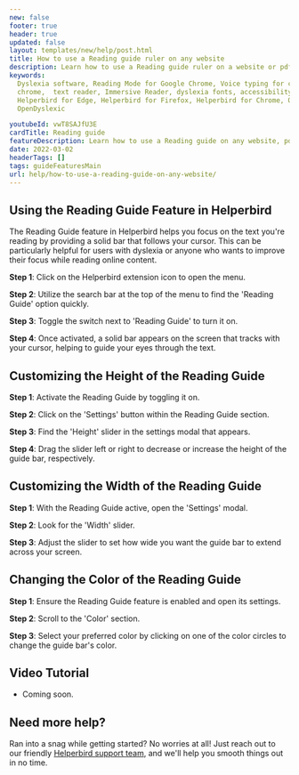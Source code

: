 ```yaml
---
new: false
footer: true
header: true
updated: false
layout: templates/new/help/post.html
title: How to use a Reading guide ruler on any website
description: Learn how to use a Reading guide ruler on a website or pdf with the Helperbird browser extension.
keywords:
  Dyslexia software, Reading Mode for Google Chrome, Voice typing for chrome, Text to speech for
  chrome,  text reader, Immersive Reader, dyslexia fonts, accessibility software, dyslexia software,
  Helperbird for Edge, Helperbird for Firefox, Helperbird for Chrome, Opendyslexic for Chrome,
  OpenDyslexic

youtubeId: vwT8SAJfU3E
cardTitle: Reading guide
featureDescription: Learn how to use a Reading guide on any website, pdf or app.
date: 2022-03-02
headerTags: []
tags: guideFeaturesMain
url: help/how-to-use-a-reading-guide-on-any-website/
---
```


## Using the Reading Guide Feature in Helperbird

The Reading Guide feature in Helperbird helps you focus on the text you're reading by providing a solid bar that follows your cursor. This can be particularly helpful for users with dyslexia or anyone who wants to improve their focus while reading online content.

**Step 1**: Click on the Helperbird extension icon to open the menu.

**Step 2**: Utilize the search bar at the top of the menu to find the 'Reading Guide' option quickly.

**Step 3**: Toggle the switch next to 'Reading Guide' to turn it on.

**Step 4**: Once activated, a solid bar appears on the screen that tracks with your cursor, helping to guide your eyes through the text. 




## Customizing the Height of the Reading Guide

**Step 1**: Activate the Reading Guide by toggling it on.

**Step 2**: Click on the 'Settings' button within the Reading Guide section.

**Step 3**: Find the 'Height' slider in the settings modal that appears.

**Step 4**: Drag the slider left or right to decrease or increase the height of the guide bar, respectively.

## Customizing the Width of the Reading Guide

**Step 1**: With the Reading Guide active, open the 'Settings' modal.

**Step 2**: Look for the 'Width' slider.

**Step 3**: Adjust the slider to set how wide you want the guide bar to extend across your screen.

## Changing the Color of the Reading Guide

**Step 1**: Ensure the Reading Guide feature is enabled and open its settings.

**Step 2**: Scroll to the 'Color' section.

**Step 3**: Select your preferred color by clicking on one of the color circles to change the guide bar's color.



## Video Tutorial

- Coming soon.



## Need more help?

Ran into a snag while getting started? No worries at all! Just reach out to our friendly [Helperbird support team](/support/), and we'll help you smooth things out in no time.





